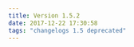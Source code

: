 ```yaml
---
title: Version 1.5.2
date: 2017-12-22 17:30:58 
tags: "changelogs 1.5 deprecated"
---
```


<script src="https://gist.github.com/spinnaker-release/a2c02795c6239cc04118fa62de46d2ef.js"></script>
